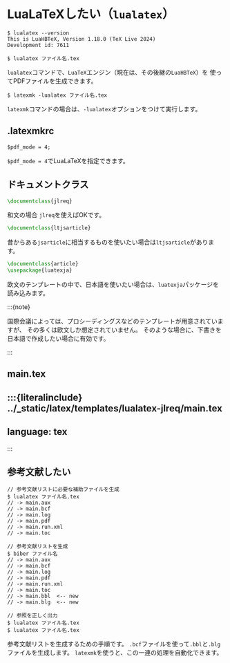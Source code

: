 # LuaLaTeXしたい（`lualatex`）

```console
$ lualatex --version
This is LuaHBTeX, Version 1.18.0 (TeX Live 2024)
Development id: 7611

$ lualatex ファイル名.tex
```

`lualatex`コマンドで、`LuaTeX`エンジン（現在は、その後継の`LuaHBTeX`）を
使ってPDFファイルを生成できます。

```console
$ latexmk -lualatex ファイル名.tex
```

`latexmk`コマンドの場合は、`-lualatex`オプションをつけて実行します。

## .latexmkrc

```unixconfig
$pdf_mode = 4;
```

`$pdf_mode = 4`でLuaLaTeXを指定できます。

## ドキュメントクラス

```latex
\documentclass{jlreq}
```

和文の場合 `jlreq`を使えばOKです。

```latex
\documentclass{ltjsarticle}
```

昔からある`jsarticle`に相当するものを使いたい場合は`ltjsarticle`があります。

```latex
\documentclass{article}
\usepackage{luatexja}
```

欧文のテンプレートの中で、日本語を使いたい場合は、`luatexja`パッケージを読み込みます。

:::{note}

国際会議によっては、プロシーディングスなどのテンプレートが用意されていますが、
その多くは欧文しか想定されていません。
そのような場合に、下書きを日本語で作成したい場合に有効です。

:::

## main.tex

:::{literalinclude} ../_static/latex/templates/lualatex-jlreq/main.tex
---
language: tex
---
:::

## 参考文献したい

```console
// 参考文献リストに必要な補助ファイルを生成
$ lualatex ファイル名.tex
// -> main.aux
// -> main.bcf
// -> main.log
// -> main.pdf
// -> main.run.xml
// -> main.toc

// 参考文献リストを生成
$ biber ファイル名
// -> main.aux
// -> main.bcf
// -> main.log
// -> main.pdf
// -> main.run.xml
// -> main.toc
// -> main.bbl  <-- new
// -> main.blg  <-- new

// 参照を正しく出力
$ lualatex ファイル名.tex
$ lualatex ファイル名.tex
```

参考文献リストを生成するための手順です。
`.bcf`ファイルを使って`.bbl`と`.blg`ファイルを生成します。
`latexmk`を使うと、この一連の処理を自動化できます。
